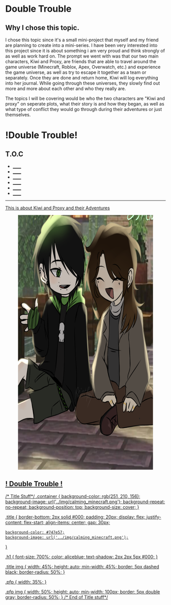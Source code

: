 # Double Trouble
## Why I chose this topic.

I chose this topic since it's a small mini-project that myself and my friend are planning to create into a mini-series. I have been very interested into this project since it is about something i am very proud and think strongly of as well as work hard on. The prompt we went with was that our two main characters, Kiwi and Proxy, are friends that are able to travel around the game universe (Minecraft, Roblox, Apex, Overwatch, etc.) and experience the game universe, as well as try to escape it together as a team or separately. Once they are done and return home, Kiwi will log everything into her journal. While going through these universes, they slowly find out more and more about each other and who they really are.


The topics I will be covering would be who the two characters are "Kiwi and proxy" on seperate plots, what their story is and how they began, as well as what type of conflict they would go through during their adventures or just themselves.


# !Double Trouble!
<body>
<h2>T.O.C</h2>
<ul>
<li> <a href="____">____</li>
<li> <a href="____">____</li>
<li> <a href="____">____</li>
<li> <a href="____">____</li>
<li> <a href="____">____</li>
<li> <a href="____">____</li>
</ul>

<hr>

This is about Kiwi and Proxy and their Adventures
</body>

 <div class="contain">
        <section class="title">
            <figure class="pfp">
                <img src="img/kiwisuna.png" alt="This is the multiverse" width="800" height="800">
            </figure>
            <h1 class="h1">
                <span class="nowrap"> ! Double</span>
                <span class="nowrap"> Trouble !</span>
            </h1>
        </section>

/* Title Stuff*/
.container {
    background-color: rgb(251, 210, 156);
    background-image: url('../img/calming_minecraft.png');
    background-repeat: no-repeat;
    background-position: top;
    background-size: cover;
  }
  
.title {
    border-bottom: 2px solid #000;
    padding: 20px;
    display: flex;
    justify-content: flex-start;
    align-items: center;
    gap: 30px;
  
    background-color: #747e57;
    background-image: url('../img/calming_minecraft.png');
}

.h1 {
    font-size: 700%;
    color: aliceblue;
    text-shadow: 2px 2px 5px #000;
}

.title img {
    width: 45%;
    height: auto;
    min-width: 45%;
    border: 5px dashed black;
    border-radius: 50%;
}

.pfp {
    width: 35%;
  }
  
.pfp img {
    width: 50%;
    height: auto;
    min-width: 100px;
    border: 5px double gray;
    border-radius: 50%;
  }
/* End of Title stuff*/
